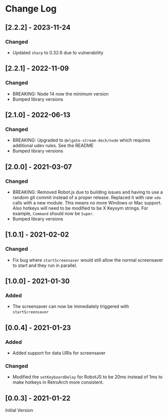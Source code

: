 # Change Log

## [2.2.2] - 2023-11-24

### Changed

- Updated `sharp` to 0.32.6 due to vulnerability

## [2.2.1] - 2022-11-09

### Changed

- BREAKING: Node 14 now the minimum version
- Bumped library versions

## [2.1.0] - 2022-06-13

### Changed

- BREAKING: Upgraded to `@elgato-stream-deck/node` which requires additional udev rules. See the README
- Bumped library versions

## [2.0.0] - 2021-03-07

### Changed 

- BREAKING: Removed Robot.js due to building issues and having to use a random git commit instead of a proper release. Replaced it with raw `xdo` calls with a new module. This means no more Windows or Mac support. Also hotkeys will need to be modified to be X Keysym strings. For example, `Command` should now be `Super`.
- Bumped library versions

## [1.0.1] - 2021-02-02

### Changed

- Fix bug where `startScreensaver` would still allow the normal screensaver to start and they run in parallel.

## [1.0.0] - 2021-01-30

### Added

- The screensaver can now be immediately triggered with `startScreensaver`

## [0.0.4] - 2021-01-23

### Added

- Added support for data URIs for screensaver

### Changed

- Modified the `setKeyboardDelay` for RobotJS to be 20ms instead of 1ms to make hotkeys in RetroArch more consistent.

## [0.0.3] - 2021-01-22

Initial Version

